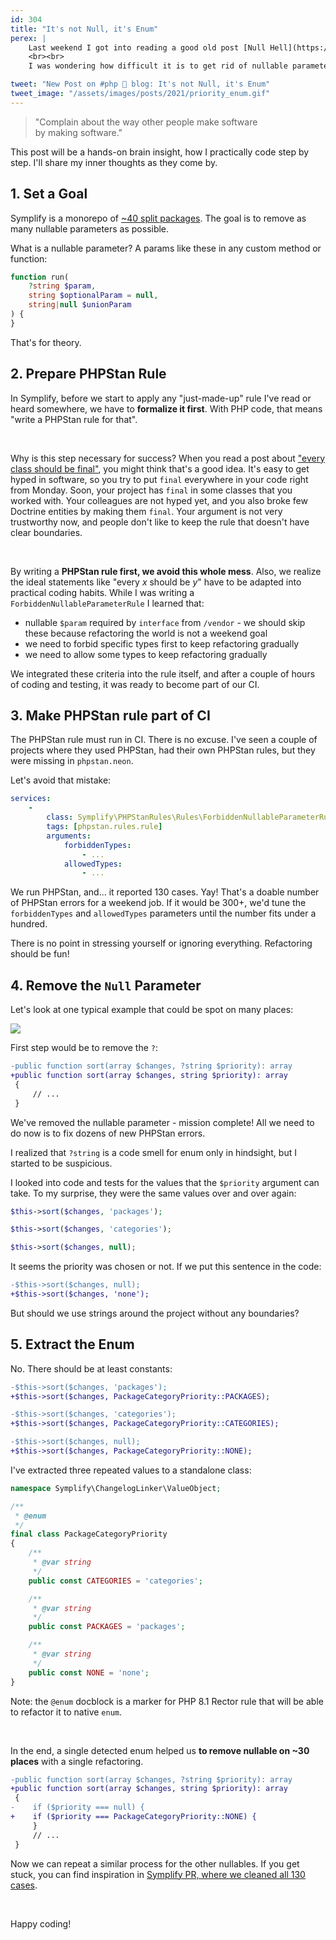 ```yaml
---
id: 304
title: "It's not Null, it's Enum"
perex: |
    Last weekend I got into reading a good old post [Null Hell](https://afilina.com/null-hell) by Afilina, a fellow legacy archeologist. Null parameters are evil, which turns code into "maybe" and "just in case" conditions with ifs everywhere.
    <br><br>
    I was wondering how difficult it is to get rid of nullable parameters in a project. I made myself a challenge: **get rid of nullable params over the weekend**. This is what happened.

tweet: "New Post on #php 🐘 blog: It's not Null, it's Enum"
tweet_image: "/assets/images/posts/2021/priority_enum.gif"
---
```


<blockquote class="blockquote text-center">
    "Complain about the way other people make software
    <br>
    by making software."
</blockquote>

This post will be a hands-on brain insight, how I practically code step by step. I'll share my inner thoughts as they come by.

## 1. Set a Goal

Symplify is a monorepo of [~40 split packages](https://github.com/symplify/symplify). The goal is to remove as many nullable parameters as possible.

What is a nullable parameter? A params like these in any custom method or function:

```php
function run(
    ?string $param,
    string $optionalParam = null,
    string|null $unionParam
) {
}
```

That's for theory.

## 2. Prepare PHPStan Rule

In Symplify, before we start to apply any "just-made-up" rule I've read or heard somewhere, we have to **formalize it first**. With PHP code, that means "write a PHPStan rule for that".

<br>

Why is this step necessary for success? When you read a post about ["every class should be final"](/blog/2019/01/24/how-to-kill-parents), you might think that's a good idea. It's easy to get hyped in software, so you try to put `final` everywhere in your code right from Monday. Soon, your project has `final` in some classes that you worked with. Your colleagues are not hyped yet, and you also broke few Doctrine entities by making them `final`. Your argument is not very trustworthy now, and people don't like to keep the rule that doesn't have clear boundaries.

<br>

By writing a **PHPStan rule first, we avoid this whole mess**. Also, we realize the ideal statements like "every *x* should be *y*" have to be adapted into practical coding habits. While I was writing a `ForbiddenNullableParameterRule` I learned that:

- nullable `$param` required by `interface` from `/vendor` - we should skip these because refactoring the world is not a weekend goal
- we need to forbid specific types first to keep refactoring gradually
- we need to allow some types to keep refactoring gradually

We integrated these criteria into the rule itself, and after a couple of hours of coding and testing, it was ready to become part of our CI.

## 3. Make PHPStan rule part of CI

The PHPStan rule must run in CI. There is no excuse. I've seen a couple of projects where they used PHPStan, had their own PHPStan rules, but they were missing in `phpstan.neon`.

Let's avoid that mistake:

```yaml
services:
    -
        class: Symplify\PHPStanRules\Rules\ForbiddenNullableParameterRule
        tags: [phpstan.rules.rule]
        arguments:
            forbiddenTypes:
                - ...
            allowedTypes:
                - ...
```

We run PHPStan, and... it reported 130 cases. Yay! That's a doable number of PHPStan errors for a weekend job. If it would be 300+, we'd tune the `forbiddenTypes` and `allowedTypes` parameters until the number fits under a hundred.

There is no point in stressing yourself or ignoring everything. Refactoring should be fun!

## 4. Remove the `Null` Parameter

Let's look at one typical example that could be spot on many places:

<img src="/assets/images/posts/2021/priority_enum.gif" class="img-thumbnail">

First step would be to remove the `?`:

```diff
-public function sort(array $changes, ?string $priority): array
+public function sort(array $changes, string $priority): array
 {
     // ...
 }
```

We've removed the nullable parameter - mission complete! All we need to do now is to fix dozens of new PHPStan errors.

I realized that `?string` is a code smell for enum only in hindsight, but I started to be suspicious.

I looked into code and tests for the values that the `$priority` argument can take. To my surprise, they were the same values over and over again:

```php
$this->sort($changes, 'packages');

$this->sort($changes, 'categories');

$this->sort($changes, null);
```

It seems the priority was chosen or not. If we put this sentence in the code:

```diff
-$this->sort($changes, null);
+$this->sort($changes, 'none');
```

But should we use strings around the project without any boundaries?

## 5. Extract the Enum

No. There should be at least constants:

```diff
-$this->sort($changes, 'packages');
+$this->sort($changes, PackageCategoryPriority::PACKAGES);

-$this->sort($changes, 'categories');
+$this->sort($changes, PackageCategoryPriority::CATEGORIES);

-$this->sort($changes, null);
+$this->sort($changes, PackageCategoryPriority::NONE);
```

I've extracted three repeated values to a standalone class:

```php
namespace Symplify\ChangelogLinker\ValueObject;

/**
 * @enum
 */
final class PackageCategoryPriority
{
    /**
     * @var string
     */
    public const CATEGORIES = 'categories';

    /**
     * @var string
     */
    public const PACKAGES = 'packages';

    /**
     * @var string
     */
    public const NONE = 'none';
}
```

Note: the `@enum` docblock is a marker for PHP 8.1 Rector rule that will be able to refactor it to native `enum`.

<br>

In the end, a single detected enum helped us **to remove nullable on ~30 places** with a single refactoring.

```diff
-public function sort(array $changes, ?string $priority): array
+public function sort(array $changes, string $priority): array
 {
-    if ($priority === null) {
+    if ($priority === PackageCategoryPriority::NONE) {
     }
     // ...
 }
```

Now we can repeat a similar process for the other nullables. If you get stuck, you can find inspiration in [Symplify PR, where we cleaned all 130 cases](https://github.com/symplify/symplify/pull/2977/files).

<br>

Happy coding!
